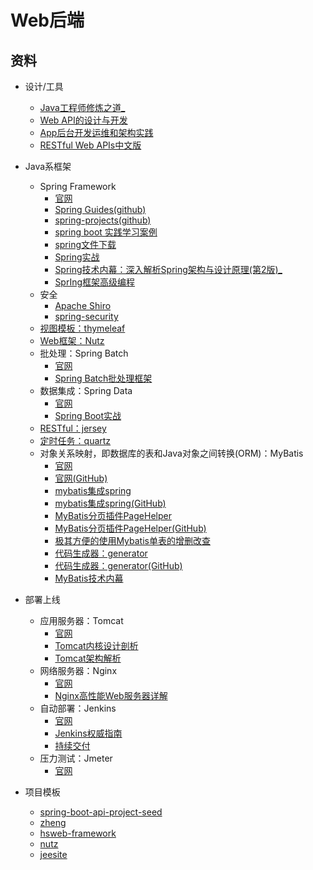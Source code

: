 #   Web后端

##  资料
-   设计/工具

    -   [Java工程师修炼之道_](JHan0805/README.md)
    -   [Web API的设计与开发](2018/1002001/README.md)
    -   [App后台开发运维和架构实践](2018/1002004/README.md)
    -   [RESTful Web APIs中⽂版](2018/1002005/README.md)

-   Java系框架
    -   Spring Framework
        -   [官网](https://spring.io/projects/spring-framework)
        -   [Spring Guides(github)](https://github.com/spring-guides)
        -   [spring-projects(github)](https://github.com/spring-projects/)
        -   [spring boot 实践学习案例](https://github.com/JeffLi1993/springboot-learning-example)
        -   [spring文件下载](http://repo.spring.io/release/org/springframework/)
        -   [Spring实战](2018/1002007/README.md)
        -   [Spring技术内幕：深入解析Spring架构与设计原理(第2版)_](SYe0808/README.md)
        -   [SprIng框架⾼级编程](2018/1002009/README.md)
    -   安全
        -   [Apache Shiro](http://shiro.apache.org/)
        -   [spring-security](https://spring.io/projects/spring-security)
    -   [视图模板：thymeleaf](https://www.thymeleaf.org/index.html)
    -   [Web框架：Nutz](http://nutzam.com/)
    -   批处理：Spring Batch
        -   [官网](https://spring.io/projects/spring-batch)
        -   [Spring Batch批处理框架](2018/1002010/README.md)
    -   数据集成：Spring Data
        -   [官网](https://projects.spring.io/spring-data/)
        -   [Spring Boot实战](2018/1002020/README.md)
    -   [RESTful：jersey](https://jersey.github.io/)
    -   [定时任务：quartz](http://www.quartz-scheduler.org/)
    -   对象关系映射，即数据库的表和Java对象之间转换(ORM)：MyBatis
        -   [官网](http://www.mybatis.org/mybatis-3/zh/index.html)
        -   [官网(GitHub)](https://github.com/mybatis/mybatis-3)
        -   [mybatis集成spring](http://www.mybatis.org/spring/zh/index.html)
        -   [mybatis集成spring(GitHub)](https://github.com/mybatis/spring)
        -   [MyBatis分页插件PageHelper](https://pagehelper.github.io/)
        -   [MyBatis分页插件PageHelper(GitHub)](https://github.com/pagehelper/Mybatis-PageHelper)
        -   [极其方便的使用Mybatis单表的增删改查](https://gitee.com/free/Mapper)
        -   [代码生成器：generator](http://www.mybatis.org/generator/)
        -   [代码生成器：generator(GitHub)](https://github.com/mybatis/generator)
        -   [MyBatis技术内幕](2018/1002011/README.md)
-   部署上线
    -   应⽤服务器：Tomcat
        -   [官网](https://tomcat.apache.org/)
        -   [Tomcat内核设计剖析](2018/1002015/README.md)
        -   [Tomcat架构解析](2018/1002016/README.md)
    -   网络服务器：Nginx
        -   [官网](http://nginx.org/)
        -   [Nginx⾼性能Web服务器详解](2018/1002017/README.md)
    -   ⾃动部署：Jenkins
        -   [官网](https://jenkins.io/)
        -   [Jenkins权威指南](2018/1002018/README.md)
        -   [持续交付](2018/1002019/README.md)
    -   压力测试：Jmeter
        -   [官网](http://jmeter.apache.org/)
-   项目模板
    -   [spring-boot-api-project-seed](https://github.com/lihengming/spring-boot-api-project-seed)
    -   [zheng](https://github.com/shuzheng/zheng)
    -   [hsweb-framework](https://github.com/hs-web/hsweb-framework)
    -   [nutz](http://nutzam.com/index.html)
    -   [jeesite](https://gitee.com/thinkgem/jeesite4)